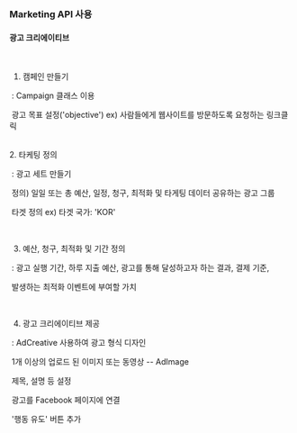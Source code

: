 ### Marketing API  사용

#### 광고 크리에이티브 

<br>

   1.  캠페인 만들기 

   ​	: Campaign 클래스 이용

   ​	 광고 목표 설정('objective')  ex) 사람들에게 웹사이트를 방문하도록 요청하는 링크클릭
   
<br>
   2. 타케팅 정의

   ​	: 광고 세트 만들기 

   ​		정의) 일일 또는 총 예산, 일정, 청구, 최적화 및 타게팅 데이터 공유하는 광고 그룹 

   ​	 타겟 정의  ex) 타겟 국가: 'KOR' 
   
<br>

   3. 예산, 청구, 최적화 및 기간 정의 

   ​	: 광고 실행 기간, 하루 지출 예산, 광고를 통해 달성하고자 하는 결과, 결제 기준, 

   ​	  발생하는 최적화 이벤트에 부여할 가치 
   
<br>

   4. 광고 크리에이티브 제공 

   ​	:  AdCreative 사용하여 광고 형식 디자인

   ​	  1개 이상의 업로드 된 이미지 또는 동영상 -- AdImage

   ​	  제목, 설명 등 설정 

   ​	  광고를 Facebook 페이지에 연결 

   ​	  '행동 유도' 버튼 추가 
